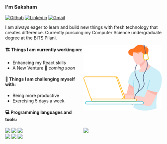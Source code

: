 
### I'm Saksham

[![Github](https://img.shields.io/badge/-Github-000?style=flat&logo=Github&logoColor=white)](https://github.com/sakshamdevelops)
[![Linkedin](https://img.shields.io/badge/-LinkedIn-blue?style=flat&logo=Linkedin&logoColor=white)](https://www.linkedin.com/in/sakshamagg27/)
[![Gmail](https://img.shields.io/badge/-Gmail-c14438?style=flat&logo=Gmail&logoColor=white)](mailto:f20201508@pilani.bits-pilani.ac.in)

I am always eager to learn and build new things with fresh technology that creates difference. Currently pursuing my Computer Science undergraduate degree at the BITS Pilani. 

<img align="right" alt="img" src="https://github.com/SakshamDevelops/sakshamdevelops/blob/main/sakshamdevelopsimg.svg" width="50%" height="auto" style="margin-bottom: 20px" />


#### 🏗 Things I am currently working on: 
- Enhancing my React skills
- A New Venture 🚀 *coming soon*

#### 🧵 Things I am challenging myself with:
- Being more productive
- Exercising 5 days a week

#### :computer: Programming languages and tools: 
<p>
	<img width="50%" align="right" src="https://github-readme-stats.vercel.app/api?username=sakshamdevelops&show_icons=true&hide_border=true" />

<img width="10%" src="https://www.vectorlogo.zone/logos/java/java-ar21.svg">
<img width="10%" src="https://external-content.duckduckgo.com/iu/?u=https%3A%2F%2Fupload.wikimedia.org%2Fwikipedia%2Fcommons%2Fthumb%2F9%2F99%2FUnofficial_JavaScript_logo_2.svg%2F1200px-Unofficial_JavaScript_logo_2.svg.png&f=1&nofb=1">
<img width="10%" src="https://www.vectorlogo.zone/logos/git-scm/git-scm-ar21.svg">
<br />

<img width="10%" src="https://external-content.duckduckgo.com/iu/?u=https%3A%2F%2Fpluspng.com%2Fimg-png%2Fnodejs-png-nodejs-icon-png-50-px-1600.png&f=1&nofb=1">
<img width="10%" src="https://external-content.duckduckgo.com/iu/?u=https%3A%2F%2Fcloud.netlifyusercontent.com%2Fassets%2F344dbf88-fdf9-42bb-adb4-46f01eedd629%2F064fc70f-5df3-4333-b9d4-f6abe2f946de%2Freact-wp-app8.png&f=1&nofb=1">
<img width="10%" src="https://external-content.duckduckgo.com/iu/?u=https%3A%2F%2Fi2.wp.com%2Fwww.worldeatingdisordersday.org%2Fwp-content%2Fuploads%2F2016%2F03%2Fcss-logo.png&f=1&nofb=1">
<br />

</p>
